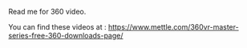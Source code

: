 Read me for 360 video.

You can find these videos at : https://www.mettle.com/360vr-master-series-free-360-downloads-page/